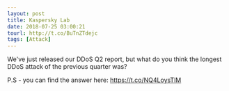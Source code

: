 ```yaml
---
layout: post
title: Kaspersky Lab
date: 2018-07-25 03:00:21
tourl: http://t.co/BuTnZTdejc
tags: [Attack]
---
```

We've just released our DDoS Q2 report, but what do you think the longest DDoS attack of the previous quarter was? 

P.S - you can find the answer here: https://t.co/NQ4LoysTlM